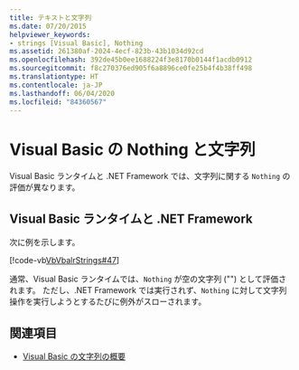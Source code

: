 ```yaml
---
title: テキストと文字列
ms.date: 07/20/2015
helpviewer_keywords:
- strings [Visual Basic], Nothing
ms.assetid: 261380af-2024-4ecf-823b-43b1034d92cd
ms.openlocfilehash: 392de45b0ee1688224f3e8170b0144f1acdb0912
ms.sourcegitcommit: f8c270376ed905f6a8896ce0fe25b4f4b38ff498
ms.translationtype: HT
ms.contentlocale: ja-JP
ms.lasthandoff: 06/04/2020
ms.locfileid: "84360567"
---
```

# <a name="nothing-and-strings-in-visual-basic"></a>Visual Basic の Nothing と文字列
Visual Basic ランタイムと .NET Framework では、文字列に関する `Nothing` の評価が異なります。  
  
## <a name="visual-basic-runtime-and-the-net-framework"></a>Visual Basic ランタイムと .NET Framework  
 次に例を示します。  
  
 [!code-vb[VbVbalrStrings#47](~/samples/snippets/visualbasic/VS_Snippets_VBCSharp/VbVbalrStrings/VB/Class2.vb#47)]  
  
 通常、Visual Basic ランタイムでは、`Nothing` が空の文字列 ("") として評価されます。 ただし、.NET Framework では実行されず、`Nothing` に対して文字列操作を実行しようとするたびに例外がスローされます。  
  
## <a name="see-also"></a>関連項目

- [Visual Basic の文字列の概要](introduction-to-strings.md)
